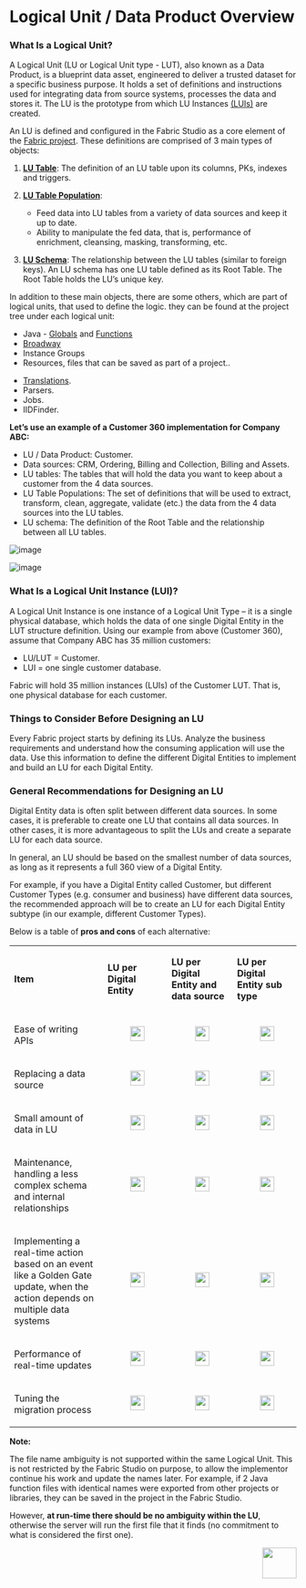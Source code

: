 # Logical Unit / Data Product Overview

### What Is a Logical Unit?
A Logical Unit (LU or Logical Unit type - LUT), also known as a Data Product, is a blueprint data asset, engineered to deliver a trusted dataset for a specific business purpose. It holds a set of definitions and instructions used for integrating data from source systems, processes the data and stores it. The LU is the prototype from which LU Instances [(LUIs)](/articles/01_fabric_overview/02_fabric_glossary.md#lui) are created. 

An LU is defined and configured in the Fabric Studio as a core element of the [Fabric project](/articles/04_fabric_studio/08_fabric_project_tree.md). These definitions are comprised of 3 main types of objects:

1. [**LU Table**](/articles/06_LU_tables/01_LU_tables_overview.md): The definition of an LU table upon its columns, PKs, indexes and triggers.

2. [**LU Table Population**](/articles/07_table_population/01_table_population_overview.md): 
    * Feed data into LU tables from a variety of data sources and keep it up to date.
    * Ability to manipulate the fed data, that is, performance of enrichment, cleansing, masking, transforming, etc. 
3. [**LU Schema**](/articles/03_logical_units/03_LU_schema_window.md): The relationship between the LU tables (similar to foreign keys). An LU schema has one LU table defined as its Root Table. The Root Table holds the LU’s unique key.



In addition to these main objects, there are some others, which are part of logical units,  that used to define the logic. they can be found at the project tree under each logical unit:

- Java - [Globals](typora://app/articles/08_globals/01_globals_overview.md) and [Functions](typora://app/articles/07_table_population/08_project_functions.md)
- [Broadway](typora://app/articles/19_Broadway/01_broadway_overview.md)
- Instance Groups
- Resources, files that can be saved as part of a project..

<studio>    

- [Translations](typora://app/articles/09_translations/01_translations_overview_and_use_cases.md).
- Parsers.
- Jobs.
- IIDFinder. 

</studio>



**Let’s use an example of a Customer 360 implementation for Company ABC:**

* LU / Data Product: Customer.
* Data sources: CRM, <studio>Ordering, Billing and Collection, </studio><web>Billing and Assets.</web>
* LU tables: The tables that will hold the data you want to keep about a customer from the 4 data sources.
* LU Table Populations: The set of definitions that will be used to extract, transform, clean, aggregate, validate (etc.) the data from the 4 data sources into the LU tables.
* LU schema: The definition of the Root Table and the relationship between all LU tables.

<studio>

   

![image](images/1.1_LU_Overview.png)

</studio>

<web>

   

![image](images/web/1_web_lu_overview.PNG)

</web>

### What Is a Logical Unit Instance (LUI)?
A Logical Unit Instance is one instance of a Logical Unit Type – it is a single physical database, which holds the data of one single Digital Entity in the LUT structure definition.
Using our example from above (Customer 360), assume that Company ABC has 35 million customers:

* LU/LUT = Customer.
* LUI = one single customer database.

Fabric will hold 35 million instances (LUIs) of the Customer LUT. That is, one physical database for each customer.

### Things to Consider Before Designing an LU 

Every Fabric project starts by defining its LUs. Analyze the business requirements and understand how the consuming application will use the data. Use this information to define the different Digital Entities to implement and build an LU for each Digital Entity.


### General Recommendations for Designing an LU 
Digital Entity data is often split between different data sources. In some cases, it is preferable to create one LU that contains all data sources. In other cases, it is more advantageous to split the LUs and create a separate LU for each data source.

In general, an LU should be based on the smallest number of data sources, as long as it represents a full 360 view of a Digital Entity.

For example, if you have a Digital Entity called Customer, but different Customer Types (e.g. consumer and business) have different data sources, the recommended approach will be to create an LU for each Digital Entity subtype (in our example, different Customer Types).

Below is a table of **pros and cons** of each alternative:

<table role="table" width="800">
<tbody>
<tr>
<td width="300">
<p><strong>Item</strong></p>
</td>
<td width="250">
<p><strong>LU per Digital Entity</strong></p>
</td>
<td width="250">
<p><strong>LU per Digital Entity and data source</strong></p>
</td>
<td width="250">
<p><strong>LU per Digital Entity sub type</strong></p>
</td>
</tr>
<tr>
<td width="300">
<p>Ease of writing APIs</p>
</td>
<td align="center" width="60">&nbsp; <img src="/articles/images/V_icon.png" alt="" width="25" height="26"</td>
<td align="center" width="10">&nbsp; <img src="/articles/images/X_icon.png" alt="" width="25" height="26"</td>
<td align="center" width="10">&nbsp; <img src="/articles/images/V_icon.png" alt="" width="25" height="26"</td>
</tr>
<tr>
<td width="300">
<p>Replacing a data source</p>
</td>
<td align="center" width="60">&nbsp; <img src="/articles/images/X_icon.png" alt="" width="25" height="26"</td>
<td align="center" width="60">&nbsp; <img src="/articles/images/V_icon.png" alt="" width="25" height="26"</td>
<td align="center" width="60">&nbsp; <img src="/articles/images/X_icon.png" alt="" width="25" height="26"</td>   
</tr>
<tr>
<td width="300">
<p>Small amount of data in LU</p>
</td>
<td align="center" width="60">&nbsp; <img src="/articles/images/X_icon.png" alt="" width="25" height="26"</td>
<td align="center" width="60">&nbsp; <img src="/articles/images/V_icon.png" alt="" width="25" height="26"</td>
<td align="center" width="60">&nbsp; <img src="/articles/images/V_icon.png" alt="" width="25" height="26"</td>   
</tr>
<tr>
<td width="250">
<p>Maintenance, handling a less complex schema and internal relationships</p>
</td>
<td align="center" width="60">&nbsp; <img src="/articles/images/X_icon.png" alt="" width="25" height="26"</td>
<td align="center" width="60">&nbsp; <img src="/articles/images/V_icon.png" alt="" width="25" height="26"</td>
<td align="center" width="60">&nbsp; <img src="/articles/images/V_icon.png" alt="" width="25" height="26"</td>
</tr>
<tr>
<td width="250">
<p>Implementing a real-time action based on an event like a Golden Gate update, when the action depends on multiple data systems</p>
</td>
<td align="center" width="60">&nbsp; <img src="/articles/images/V_icon.png" alt="" width="25" height="26"</td>
<td align="center" width="60">&nbsp; <img src="/articles/images/X_icon.png" alt="" width="25" height="26"</td>
<td align="center" width="60">&nbsp; <img src="/articles/images/V_icon.png" alt="" width="25" height="26"</td>
</tr>
<tr>
<td width="250">
<p>Performance of real-time updates</p>
</td>
<td align="center" width="60">&nbsp; <img src="/articles/images/X_icon.png" alt="" width="25" height="26"</td>
<td align="center" width="60">&nbsp; <img src="/articles/images/V_icon.png" alt="" width="25" height="26"</td>
<td align="center" width="60">&nbsp; <img src="/articles/images/V_icon.png" alt="" width="25" height="26"</td>
</tr>
<tr>
<td width="250">
<p>Tuning the migration process</p>
</td>
<td align="center" width="60">&nbsp; <img src="/articles/images/X_icon.png" alt="" width="25" height="26"</td>
<td align="center" width="60">&nbsp; <img src="/articles/images/V_icon.png" alt="" width="25" height="26"</td>
<td align="center" width="60">&nbsp; <img src="/articles/images/V_icon.png" alt="" width="25" height="26"</td>
</tr>
</tbody>
</table>


**Note:**

The file name ambiguity is not supported within the same Logical Unit. This is not restricted by the Fabric Studio on purpose, to allow the implementor continue his work and update the names later. For example, if 2 Java function files with identical names were exported from other projects or libraries, they can be saved in the project in the Fabric Studio. 

However, **at run-time there should be no ambiguity within the LU**, otherwise the server will run the first file that it finds (no commitment to what is considered the first one).





[<img align="right" width="60" height="54" src="/articles/images/Next.png">](02_create_a_logical_unit_flow.md) 	
